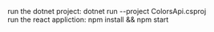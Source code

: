 run the dotnet project: dotnet run --project ColorsApi.csproj\
run the react appliction: npm install && npm start